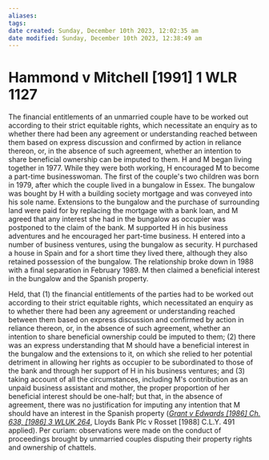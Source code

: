 ```yaml
---
aliases: 
tags: 
date created: Sunday, December 10th 2023, 12:02:35 am
date modified: Sunday, December 10th 2023, 12:38:49 am
---
```


# Hammond v Mitchell [1991] 1 WLR 1127

The financial entitlements of an unmarried couple have to be worked out according to their strict equitable rights, which necessitate an enquiry as to whether there had been any agreement or understanding reached between them based on express discussion and confirmed by action in reliance thereon, or, in the absence of such agreement, whether an intention to share beneficial ownership can be imputed to them. H and M began living together in 1977. While they were both working, H encouraged M to become a part-time businesswoman. The first of the couple's two children was born in 1979, after which the couple lived in a bungalow in Essex. The bungalow was bought by H with a building society mortgage and was conveyed into his sole name. Extensions to the bungalow and the purchase of surrounding land were paid for by replacing the mortgage with a bank loan, and M agreed that any interest she had in the bungalow as occupier was postponed to the claim of the bank. M supported H in his business adventures and he encouraged her part-time business. H entered into a number of business ventures, using the bungalow as security. H purchased a house in Spain and for a short time they lived there, although they also retained possession of the bungalow. The relationship broke down in 1988 with a final separation in February 1989. M then claimed a beneficial interest in the bungalow and the Spanish property.

Held, that (1) the financial entitlements of the parties had to be worked out according to their strict equitable rights, which necessitated an enquiry as to whether there had been any agreement or understanding reached between them based on express discussion and confirmed by action in reliance thereon, or, in the absence of such agreement, whether an intention to share beneficial ownership could be imputed to them; (2) there was an express understanding that M should have a beneficial interest in the bungalow and the extensions to it, on which she relied to her potential detriment in allowing her rights as occupier to be subordinated to those of the bank and through her support of H in his business ventures; and (3) taking account of all the circumstances, including M's contribution as an unpaid business assistant and mother, the proper proportion of her beneficial interest should be one-half; but that, in the absence of agreement, there was no justification for imputing any intention that M should have an interest in the Spanish property (_[Grant v Edwards [1986] Ch. 638, [1986] 3 WLUK 264](https://uk.westlaw.com/Document/IB371FB60E42711DA8FC2A0F0355337E9/View/FullText.html?originationContext=document&transitionType=DocumentItem&ppcid=1f3d6086bc2543c6ac8ca7bef8730501&contextData=(sc.Default))_, Lloyds Bank Plc v Rosset [1988] C.L.Y. 491 applied). Per curiam: observations were made on the conduct of proceedings brought by unmarried couples disputing their property rights and ownership of chattels.
